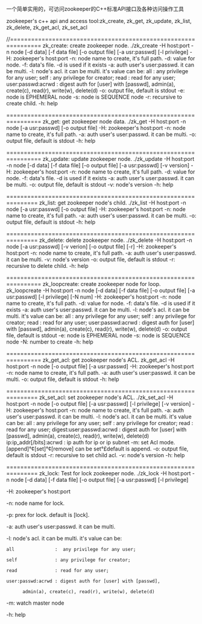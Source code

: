 一个简单实用的，可访问zookeeper的C++标准API接口及各种访问操作工具

zookeeper's c++ api and access tool:zk_create, zk_get, zk_update, zk_list, zk_delete, zk_get_acl, zk_set_acl

//===============================================================
zk_create:  create zookeeper node.
./zk_create  -H host:port -n node [-d data] [-f data file] [-o output file] [-a usr:passwd] [-l privilege]
-H: zookeeper's host:port
-n: node name to create, it's full path.
-d: value for node.
-f: data's file. -d is used if it exists
-a: auth user's user:passwd. it can be multi.
-l: node's acl. it can be multi. it's value can be:
    all               :  any privilege for any user;
    self              : any privilege for creator;
    read              : read for any user;
    user:passwd:acrwd : digest auth for [user] with [passwd],
          admin(a), create(c), read(r), write(w), delete(d)
-o: output file, default is stdout
-e: node is EPHEMERAL node
-s: node is SEQUENCE node
-r: recursive to create child.
-h: help

================================================================
zk_get:  get zookeeper node data.
./zk_get  -H host:port -n node [-a usr:passwd] [-o output file]
-H: zookeeper's host:port
-n: node name to create, it's full path.
-a: auth user's user:passwd. it can be multi.
-o: output file, default is stdout
-h: help

================================================================
zk_update:  update zookeeper node.
./zk_update  -H host:port -n node [-d data] [-f data file] [-o output file] [-a usr:passwd] [-v version]
-H: zookeeper's host:port
-n: node name to create, it's full path.
-d: value for node.
-f: data's file. -d is used if it exists
-a: auth user's user:passwd. it can be multi.
-o: output file, default is stdout
-v: node's version
-h: help


===============================================================
zk_list:  get zookeeper node's child.
./zk_list  -H host:port -n node [-a usr:passwd] [-o output file]
-H: zookeeper's host:port
-n: node name to create, it's full path.
-a: auth user's user:passwd. it can be multi.
-o: output file, default is stdout
-h: help

===============================================================
zk_delete:  delete zookeeper node.
./zk_delete  -H host:port -n node [-a usr:passwd] [-v verion] [-o output file] [-r]
-H: zookeeper's host:port
-n: node name to create, it's full path.
-a: auth user's user:passwd. it can be multi.
-v: node's version
-o: output file, default is stdout
-r: recursive to delete child.
-h: help

================================================================
zk_loopcreate:  create zookeeper node for loop.
zk_loopcreate  -H host:port -n node [-d data] [-f data file] [-o output file] [-a usr:passwd] [-l privilege] [-N num]
-H: zookeeper's host:port
-n: node name to create, it's full path.
-d: value for node.
-f: data's file. -d is used if it exists
-a: auth user's user:passwd. it can be multi.
-l: node's acl. it can be multi. it's value can be:
    all               :  any privilege for any user;
    self              : any privilege for creator;
    read              : read for any user;
    user:passwd:acrwd : digest auth for [user] with [passwd],
          admin(a), create(c), read(r), write(w), delete(d)
-o: output file, default is stdout
-e: node is EPHEMERAL node
-s: node is SEQUENCE node
-N: number to create
-h: help

================================================================
zk_get_acl:  get zookeeper node's ACL.
zk_get_acl  -H host:port -n node [-o output file] [-a usr:passwd]
-H: zookeeper's host:port
-n: node name to create, it's full path.
-a: auth user's user:passwd. it can be multi.
-o: output file, default is stdout
-h: help

===============================================================
zk_set_acl:  set zookeeper node's ACL.
./zk_set_acl  -H host:port -n node [-o output file] [-a usr:passwd] [-l privilege] [-v version]
-H: zookeeper's host:port
-n: node name to create, it's full path.
-a: auth user's user:passwd. it can be multi.
-l: node's acl. it can be multi. it's value can be:
    all               :  any privilege for any user;
    self              : any privilege for creator;
    read              : read for any user;
    digest:user:passwd:acrwd : digest auth for [user] with [passwd],
          admin(a), create(c), read(r), write(w), delete(d)
    ip:ip_addr[/bits]:acrwd : ip auth for ip or ip subnet
-m: set Acl mode. [append]°¢[set]°¢[remove] can be set°£default is append.
-o: output file, default is stdout
-r: recursive to set child acl.
-v: node's version
-h: help

===============================================================
zk_lock:  Test for lock zookeeper node.
./zk_lock  -H host:port -n node [-d data] [-f data file] [-o output file] [-a usr:passwd] [-l privilege]

-H: zookeeper's host:port

-n: node name for lock.

-p: prex for lock. default is [lock].

-a: auth user's user:passwd. it can be multi.

-l: node's acl. it can be multi. it's value can be:

    all               :  any privilege for any user;

    self              : any privilege for creator; 

    read              : read for any user;

    user:passwd:acrwd : digest auth for [user] with [passwd], 

          admin(a), create(c), read(r), write(w), delete(d)

-m: watch master node

-h: help
